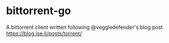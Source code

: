 # bittorrent-go

A bittorrent client written following @veggiedefender's blog post https://blog.jse.li/posts/torrent/
